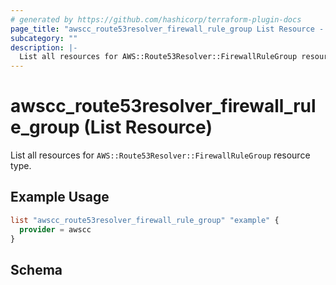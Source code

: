 ```yaml
---
# generated by https://github.com/hashicorp/terraform-plugin-docs
page_title: "awscc_route53resolver_firewall_rule_group List Resource - terraform-provider-awscc"
subcategory: ""
description: |-
  List all resources for AWS::Route53Resolver::FirewallRuleGroup resource type.
---
```


# awscc_route53resolver_firewall_rule_group (List Resource)

List all resources for `AWS::Route53Resolver::FirewallRuleGroup` resource type.

## Example Usage

```terraform
list "awscc_route53resolver_firewall_rule_group" "example" {
  provider = awscc
}
```

<!-- schema generated by tfplugindocs -->
## Schema
